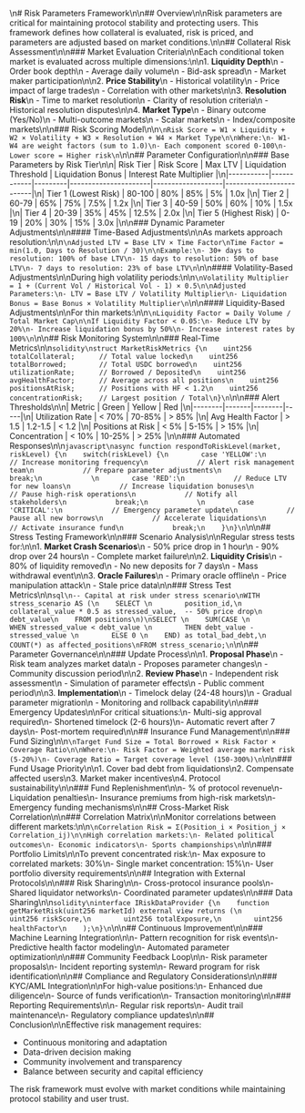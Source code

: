 \n# Risk Parameters Framework\n\n## Overview\n\nRisk parameters are critical for maintaining protocol stability and protecting users. This framework defines how collateral is evaluated, risk is priced, and parameters are adjusted based on market conditions.\n\n## Collateral Risk Assessment\n\n### Market Evaluation Criteria\n\nEach conditional token market is evaluated across multiple dimensions:\n\n1. **Liquidity Depth**\n   - Order book depth\n   - Average daily volume\n   - Bid-ask spread\n   - Market maker participation\n\n2. **Price Stability**\n   - Historical volatility\n   - Price impact of large trades\n   - Correlation with other markets\n\n3. **Resolution Risk**\n   - Time to market resolution\n   - Clarity of resolution criteria\n   - Historical resolution disputes\n\n4. **Market Type**\n   - Binary outcome (Yes/No)\n   - Multi-outcome markets\n   - Scalar markets\n   - Index/composite markets\n\n### Risk Scoring Model\n\n```\nRisk Score = W1 × Liquidity + W2 × Volatility + W3 × Resolution + W4 × Market Type\n\nWhere:\n- W1-W4 are weight factors (sum to 1.0)\n- Each component scored 0-100\n- Lower score = Higher risk\n```\n\n## Parameter Configuration\n\n### Base Parameters by Risk Tier\n\n| Risk Tier | Risk Score | Max LTV | Liquidation Threshold | Liquidation Bonus | Interest Rate Multiplier |\n|-----------|------------|---------|----------------------|-------------------|-------------------------|\n| Tier 1 (Lowest Risk) | 80-100 | 80% | 85% | 5% | 1.0x |\n| Tier 2 | 60-79 | 65% | 75% | 7.5% | 1.2x |\n| Tier 3 | 40-59 | 50% | 60% | 10% | 1.5x |\n| Tier 4 | 20-39 | 35% | 45% | 12.5% | 2.0x |\n| Tier 5 (Highest Risk) | 0-19 | 20% | 30% | 15% | 3.0x |\n\n### Dynamic Parameter Adjustments\n\n#### Time-Based Adjustments\n\nAs markets approach resolution:\n\n```\nAdjusted LTV = Base LTV × Time Factor\nTime Factor = min(1.0, Days to Resolution / 30)\n\nExample:\n- 30+ days to resolution: 100% of base LTV\n- 15 days to resolution: 50% of base LTV\n- 7 days to resolution: 23% of base LTV\n```\n\n#### Volatility-Based Adjustments\n\nDuring high volatility periods:\n\n```\nVolatility Multiplier = 1 + (Current Vol / Historical Vol - 1) × 0.5\n\nAdjusted Parameters:\n- LTV = Base LTV / Volatility Multiplier\n- Liquidation Bonus = Base Bonus × Volatility Multiplier\n```\n\n#### Liquidity-Based Adjustments\n\nFor thin markets:\n\n```\nLiquidity Factor = Daily Volume / Total Market Cap\n\nIf Liquidity Factor < 0.05:\n- Reduce LTV by 20%\n- Increase liquidation bonus by 50%\n- Increase interest rates by 100%\n```\n\n## Risk Monitoring System\n\n### Real-Time Metrics\n\n```solidity\nstruct MarketRiskMetrics {\n    uint256 totalCollateral;      // Total value locked\n    uint256 totalBorrowed;        // Total USDC borrowed\n    uint256 utilizationRate;      // Borrowed / Deposited\n    uint256 avgHealthFactor;      // Average across all positions\n    uint256 positionsAtRisk;      // Positions with HF < 1.2\n    uint256 concentrationRisk;    // Largest position / Total\n}\n```\n\n### Alert Thresholds\n\n| Metric | Green | Yellow | Red |\n|--------|-------|--------|-----|\n| Utilization Rate | < 70% | 70-85% | > 85% |\n| Avg Health Factor | > 1.5 | 1.2-1.5 | < 1.2 |\n| Positions at Risk | < 5% | 5-15% | > 15% |\n| Concentration | < 10% | 10-25% | > 25% |\n\n### Automated Responses\n\n```javascript\nasync function respondToRiskLevel(market, riskLevel) {\n    switch(riskLevel) {\n        case 'YELLOW':\n            // Increase monitoring frequency\n            // Alert risk management team\n            // Prepare parameter adjustments\n            break;\n            \n        case 'RED':\n            // Reduce LTV for new loans\n            // Increase liquidation bonuses\n            // Pause high-risk operations\n            // Notify all stakeholders\n            break;\n            \n        case 'CRITICAL':\n            // Emergency parameter update\n            // Pause all new borrows\n            // Accelerate liquidations\n            // Activate insurance fund\n            break;\n    }\n}\n```\n\n## Stress Testing Framework\n\n### Scenario Analysis\n\nRegular stress tests for:\n\n1. **Market Crash Scenarios**\n   - 50% price drop in 1 hour\n   - 90% drop over 24 hours\n   - Complete market failure\n\n2. **Liquidity Crisis**\n   - 80% of liquidity removed\n   - No new deposits for 7 days\n   - Mass withdrawal event\n\n3. **Oracle Failures**\n   - Primary oracle offline\n   - Price manipulation attack\n   - Stale price data\n\n### Stress Test Metrics\n\n```sql\n-- Capital at risk under stress scenario\nWITH stress_scenario AS (\n    SELECT \n        position_id,\n        collateral_value * 0.5 as stressed_value,  -- 50% price drop\n        debt_value\n    FROM positions\n)\nSELECT \n    SUM(CASE \n        WHEN stressed_value < debt_value \n        THEN debt_value - stressed_value \n        ELSE 0 \n    END) as total_bad_debt,\n    COUNT(*) as affected_positions\nFROM stress_scenario;\n```\n\n## Parameter Governance\n\n### Update Process\n\n1. **Proposal Phase**\n   - Risk team analyzes market data\n   - Proposes parameter changes\n   - Community discussion period\n\n2. **Review Phase**\n   - Independent risk assessment\n   - Simulation of parameter effects\n   - Public comment period\n\n3. **Implementation**\n   - Timelock delay (24-48 hours)\n   - Gradual parameter migration\n   - Monitoring and rollback capability\n\n### Emergency Updates\n\nFor critical situations:\n- Multi-sig approval required\n- Shortened timelock (2-6 hours)\n- Automatic revert after 7 days\n- Post-mortem required\n\n## Insurance Fund Management\n\n### Fund Sizing\n\n```\nTarget Fund Size = Total Borrowed × Risk Factor × Coverage Ratio\n\nWhere:\n- Risk Factor = Weighted average market risk (5-20%)\n- Coverage Ratio = Target coverage level (150-300%)\n```\n\n### Fund Usage Priority\n\n1. Cover bad debt from liquidations\n2. Compensate affected users\n3. Market maker incentives\n4. Protocol sustainability\n\n### Fund Replenishment\n\n- % of protocol revenue\n- Liquidation penalties\n- Insurance premiums from high-risk markets\n- Emergency funding mechanisms\n\n## Cross-Market Risk Correlation\n\n### Correlation Matrix\n\nMonitor correlations between different markets:\n\n```\nCorrelation Risk = Σ(Position_i × Position_j × Correlation_ij)\n\nHigh correlation markets:\n- Related political outcomes\n- Economic indicators\n- Sports championships\n```\n\n### Portfolio Limits\n\nTo prevent concentrated risk:\n- Max exposure to correlated markets: 30%\n- Single market concentration: 15%\n- User portfolio diversity requirements\n\n## Integration with External Protocols\n\n### Risk Sharing\n\n- Cross-protocol insurance pools\n- Shared liquidator networks\n- Coordinated parameter updates\n\n### Data Sharing\n\n```solidity\ninterface IRiskDataProvider {\n    function getMarketRisk(uint256 marketId) external view returns (\n        uint256 riskScore,\n        uint256 totalExposure,\n        uint256 healthFactor\n    );\n}\n```\n\n## Continuous Improvement\n\n### Machine Learning Integration\n\n- Pattern recognition for risk events\n- Predictive health factor modeling\n- Automated parameter optimization\n\n### Community Feedback Loop\n\n- Risk parameter proposals\n- Incident reporting system\n- Reward program for risk identification\n\n## Compliance and Regulatory Considerations\n\n### KYC/AML Integration\n\nFor high-value positions:\n- Enhanced due diligence\n- Source of funds verification\n- Transaction monitoring\n\n### Reporting Requirements\n\n- Regular risk reports\n- Audit trail maintenance\n- Regulatory compliance updates\n\n## Conclusion\n\nEffective risk management requires:
- Continuous monitoring and adaptation
- Data-driven decision making
- Community involvement and transparency
- Balance between security and capital efficiency

The risk framework must evolve with market conditions while maintaining protocol stability and user trust.
